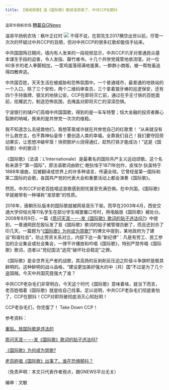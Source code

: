 ```yaml
---
title: 【墙闻观察】连《国际歌》都成准禁歌了，中共CCP在颤抖
---
```

`温哥华扬帆农场` [轉載自GNews](https://gnews.org/zh-hans/1584325/)

温哥华扬帆农场：枫叶正红时
![](https://assets.gnews.org/wp-content/uploads/2021/10/Untitled_design-1.png)
不得不说，在郭先生2017横空出世以前，尽管一次次的怀疑过中共CCP的丑陋，但对中共CCP的很多红歌却能信手拈来。

中共国国殇日期间，墙内有人发来的一段视频显示，中共CCP爪牙对普通民众基本谋生手段的迫害，令人发指、罄竹难书。十几个共惨党城管地痞流氓，对一位60多岁的老人拳脚相加，一筐鸡蛋落得满地蛋黄，一群群小商贩，被一帮牲畜追得四散奔逃。

中共国百姓，天天生活在被威胁和恐怖氛围中。一个普通城市，最普通的地铁站的一个入口，除了三个安检，两个二维码审查员，三个拿着狼牙棒的巡逻保安，还有四个手持盾牌、钢叉的地铁公安。CCP在即将灭亡前，通过在手无寸铁的百姓面前，炫耀武力，制造恐怖氛围，去掩盖对即将灭亡的深深恐惧。

宁波银行的储户们高唱中共国国歌，得到的是一车车特警；恒大金融的投资者撕心裂肺的呐喊，换来的是共惨党一次次的维稳。

我不知道怎么去拯救他们，我想答案或许就在共惨党自己的红歌里！ “从来就没有什么救世主，也不靠神仙皇帝！要创造人类的幸福，全靠我们自己！我们要夺回劳动果实，让思想冲破牢笼！快把那炉火烧得通红，趁热打铁才能成功！”这是《国际歌》中的歌词！

《国际歌》（法语：L’Internationale）是最著名的国际共产主义运动颂歌。这个名称来源于“第一国际”，原法语歌词由欧仁·鲍狄埃于1871年创作，皮埃尔·狄盖特于1888年谱曲，后被翻译成世界上的许多种语言，传遍全球。它曾经是第一国际和第二国际的会歌，各国共产党的代表大会和重要活动上都会演奏《国际歌》。

然而，中共CCP对老百姓唱这首歌感到担忧甚至充满恐惧。在中共国，《国际歌》早就被带有一种堪称“准禁歌”的性质。

2016年，唐朝乐队版本的国际歌就被网易音乐下架。而早在2003年4月，西安交通大学仰恒光等11名学生在部分学生喊罢餐口号时，用电脑放《国际歌》被处分。2008年9月9日，一篇《[质问天涯－－-发《国际歌》歌词的贴子违法吗?](http://bbs.tianya.cn/post-stocks-560589-1.shtml)》中提到，一普通网民在股坛发了首《国际歌》歌词的贴子被管理员删了，而且还封杀了ID几天。一篇题为“[《国际歌》为何成为禁歌?](http://blog.chinaunix.net/uid-24220170-id-2622373.html)”的博文中提到，某地政府为了建设“和谐社会”，防止劳资关系对立，内部下达一条“新纪律”：凡是有劳工、民工参加的企业集会或社会集会，一律不许播放和吟唱《国际歌》，特别严禁传唱《国际歌》歌词，违者以“党纪国法”追究“破坏社会稳定”之罪。

《国际歌》是全世界无产者的战歌，其高扬的反剥削反压迫之阶级斗争旗帜是极其鲜明的。这种鲜明的战斗品格，“建设更加美好强大的中（共）国”不过是为了几个盗国贼。今天中共国究竟强大了谁？

中共CCP老杂毛们非常明白，今天这个时代《国际歌》意味着啥，就当下而言，老百姓唱着《国际歌》就是给自己找事。足以说明，中共CCP老杂毛们彻底害怕了，CCP在颤抖！CCP对即将被彻底消灭心知肚明！

CCP老杂毛们，你完蛋了！ Take Down CCP！

参考资料：

[重贴，放国际歌是违法的](https://bbs.focus.cn/bj/22482/7fdba5f1755667b8.html)

[质问天涯－－-发《国际歌》歌词的贴子违法吗?](http://bbs.tianya.cn/post-stocks-560589-1.shtml)

[《国际歌》为何成为禁歌?](http://blog.chinaunix.net/uid-24220170-id-2622373.html)

[老百姓唱《国际歌》出事了，谁在恐惧颤抖？](http://www.xilu.com/20210622/1000010001178128_1.html)

（免责声明：本文只代表作者观点，跟GNEWS平台无关）

编审：文敏
